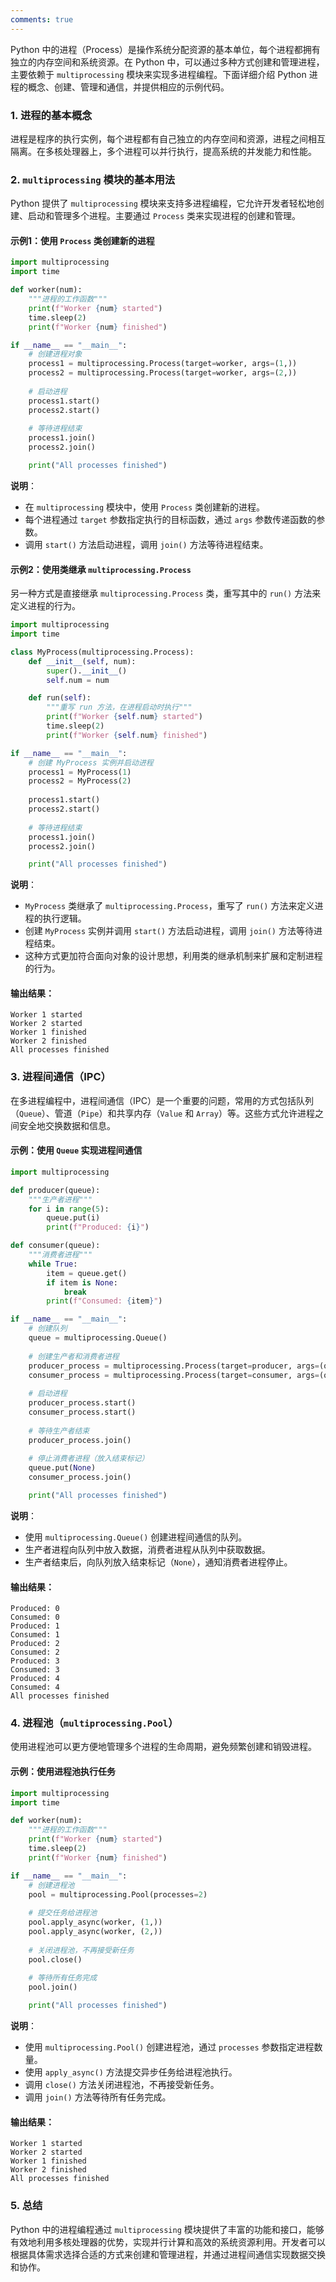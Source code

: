 ```yaml
---
comments: true
---
```


Python 中的进程（Process）是操作系统分配资源的基本单位，每个进程都拥有独立的内存空间和系统资源。在 Python 中，可以通过多种方式创建和管理进程，主要依赖于 `multiprocessing` 模块来实现多进程编程。下面详细介绍 Python 进程的概念、创建、管理和通信，并提供相应的示例代码。

### 1. 进程的基本概念

进程是程序的执行实例，每个进程都有自己独立的内存空间和资源，进程之间相互隔离。在多核处理器上，多个进程可以并行执行，提高系统的并发能力和性能。

### 2. `multiprocessing` 模块的基本用法

Python 提供了 `multiprocessing` 模块来支持多进程编程，它允许开发者轻松地创建、启动和管理多个进程。主要通过 `Process` 类来实现进程的创建和管理。

#### 示例1：使用 `Process` 类创建新的进程

```python
import multiprocessing
import time

def worker(num):
    """进程的工作函数"""
    print(f"Worker {num} started")
    time.sleep(2)
    print(f"Worker {num} finished")

if __name__ == "__main__":
    # 创建进程对象
    process1 = multiprocessing.Process(target=worker, args=(1,))
    process2 = multiprocessing.Process(target=worker, args=(2,))
    
    # 启动进程
    process1.start()
    process2.start()
    
    # 等待进程结束
    process1.join()
    process2.join()

    print("All processes finished")
```

**说明**：
- 在 `multiprocessing` 模块中，使用 `Process` 类创建新的进程。
- 每个进程通过 `target` 参数指定执行的目标函数，通过 `args` 参数传递函数的参数。
- 调用 `start()` 方法启动进程，调用 `join()` 方法等待进程结束。

#### 示例2：使用类继承 `multiprocessing.Process`

另一种方式是直接继承 `multiprocessing.Process` 类，重写其中的 `run()` 方法来定义进程的行为。

```python
import multiprocessing
import time

class MyProcess(multiprocessing.Process):
    def __init__(self, num):
        super().__init__()
        self.num = num

    def run(self):
        """重写 run 方法，在进程启动时执行"""
        print(f"Worker {self.num} started")
        time.sleep(2)
        print(f"Worker {self.num} finished")

if __name__ == "__main__":
    # 创建 MyProcess 实例并启动进程
    process1 = MyProcess(1)
    process2 = MyProcess(2)
    
    process1.start()
    process2.start()
    
    # 等待进程结束
    process1.join()
    process2.join()

    print("All processes finished")
```

**说明**：
- `MyProcess` 类继承了 `multiprocessing.Process`，重写了 `run()` 方法来定义进程的执行逻辑。
- 创建 `MyProcess` 实例并调用 `start()` 方法启动进程，调用 `join()` 方法等待进程结束。
- 这种方式更加符合面向对象的设计思想，利用类的继承机制来扩展和定制进程的行为。

#### 输出结果：
```
Worker 1 started
Worker 2 started
Worker 1 finished
Worker 2 finished
All processes finished
```

### 3. 进程间通信（IPC）

在多进程编程中，进程间通信（IPC）是一个重要的问题，常用的方式包括队列（`Queue`）、管道（`Pipe`）和共享内存（`Value` 和 `Array`）等。这些方式允许进程之间安全地交换数据和信息。

#### 示例：使用 `Queue` 实现进程间通信

```python
import multiprocessing

def producer(queue):
    """生产者进程"""
    for i in range(5):
        queue.put(i)
        print(f"Produced: {i}")

def consumer(queue):
    """消费者进程"""
    while True:
        item = queue.get()
        if item is None:
            break
        print(f"Consumed: {item}")

if __name__ == "__main__":
    # 创建队列
    queue = multiprocessing.Queue()
    
    # 创建生产者和消费者进程
    producer_process = multiprocessing.Process(target=producer, args=(queue,))
    consumer_process = multiprocessing.Process(target=consumer, args=(queue,))
    
    # 启动进程
    producer_process.start()
    consumer_process.start()
    
    # 等待生产者结束
    producer_process.join()
    
    # 停止消费者进程（放入结束标记）
    queue.put(None)
    consumer_process.join()

    print("All processes finished")
```

**说明**：
- 使用 `multiprocessing.Queue()` 创建进程间通信的队列。
- 生产者进程向队列中放入数据，消费者进程从队列中获取数据。
- 生产者结束后，向队列放入结束标记（`None`），通知消费者进程停止。

#### 输出结果：
```
Produced: 0
Consumed: 0
Produced: 1
Consumed: 1
Produced: 2
Consumed: 2
Produced: 3
Consumed: 3
Produced: 4
Consumed: 4
All processes finished
```

### 4. 进程池（`multiprocessing.Pool`）

使用进程池可以更方便地管理多个进程的生命周期，避免频繁创建和销毁进程。

#### 示例：使用进程池执行任务

```python
import multiprocessing
import time

def worker(num):
    """进程的工作函数"""
    print(f"Worker {num} started")
    time.sleep(2)
    print(f"Worker {num} finished")

if __name__ == "__main__":
    # 创建进程池
    pool = multiprocessing.Pool(processes=2)
    
    # 提交任务给进程池
    pool.apply_async(worker, (1,))
    pool.apply_async(worker, (2,))
    
    # 关闭进程池，不再接受新任务
    pool.close()
    
    # 等待所有任务完成
    pool.join()

    print("All processes finished")
```

**说明**：
- 使用 `multiprocessing.Pool()` 创建进程池，通过 `processes` 参数指定进程数量。
- 使用 `apply_async()` 方法提交异步任务给进程池执行。
- 调用 `close()` 方法关闭进程池，不再接受新任务。
- 调用 `join()` 方法等待所有任务完成。

#### 输出结果：
```
Worker 1 started
Worker 2 started
Worker 1 finished
Worker 2 finished
All processes finished
```

### 5. 总结

Python 中的进程编程通过 `multiprocessing` 模块提供了丰富的功能和接口，能够有效地利用多核处理器的优势，实现并行计算和高效的系统资源利用。开发者可以根据具体需求选择合适的方式来创建和管理进程，并通过进程间通信实现数据交换和协作。